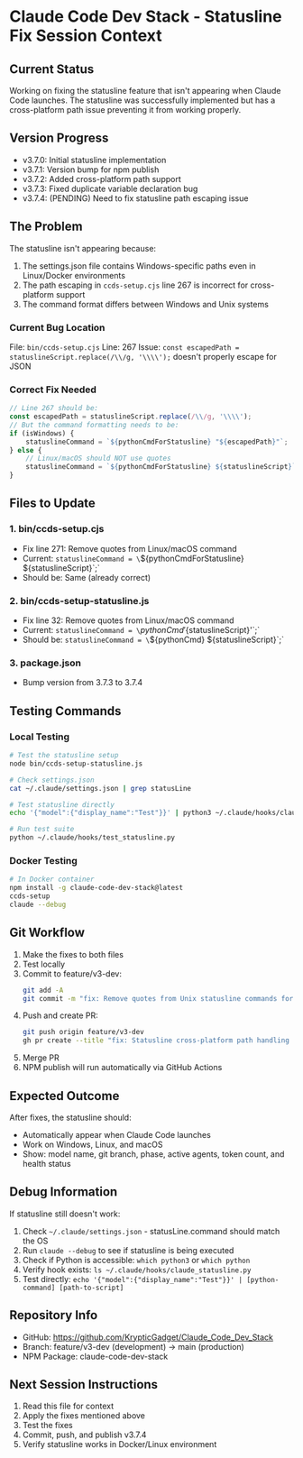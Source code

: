 # Claude Code Dev Stack - Statusline Fix Session Context

## Current Status
Working on fixing the statusline feature that isn't appearing when Claude Code launches. The statusline was successfully implemented but has a cross-platform path issue preventing it from working properly.

## Version Progress
- v3.7.0: Initial statusline implementation
- v3.7.1: Version bump for npm publish
- v3.7.2: Added cross-platform path support
- v3.7.3: Fixed duplicate variable declaration bug
- v3.7.4: (PENDING) Need to fix statusline path escaping issue

## The Problem
The statusline isn't appearing because:
1. The settings.json file contains Windows-specific paths even in Linux/Docker environments
2. The path escaping in `ccds-setup.cjs` line 267 is incorrect for cross-platform support
3. The command format differs between Windows and Unix systems

### Current Bug Location
File: `bin/ccds-setup.cjs`
Line: 267
Issue: `const escapedPath = statuslineScript.replace(/\\/g, '\\\\');` doesn't properly escape for JSON

### Correct Fix Needed
```javascript
// Line 267 should be:
const escapedPath = statuslineScript.replace(/\\/g, '\\\\');
// But the command formatting needs to be:
if (isWindows) {
    statuslineCommand = `${pythonCmdForStatusline} "${escapedPath}"`;
} else {
    // Linux/macOS should NOT use quotes
    statuslineCommand = `${pythonCmdForStatusline} ${statuslineScript}`;
}
```

## Files to Update

### 1. bin/ccds-setup.cjs
- Fix line 271: Remove quotes from Linux/macOS command
- Current: `statuslineCommand = \`${pythonCmdForStatusline} ${statuslineScript}\`;`
- Should be: Same (already correct)

### 2. bin/ccds-setup-statusline.js  
- Fix line 32: Remove quotes from Linux/macOS command
- Current: `statuslineCommand = \`${pythonCmd} '${statuslineScript}'\`;`
- Should be: `statuslineCommand = \`${pythonCmd} ${statuslineScript}\`;`

### 3. package.json
- Bump version from 3.7.3 to 3.7.4

## Testing Commands

### Local Testing
```bash
# Test the statusline setup
node bin/ccds-setup-statusline.js

# Check settings.json
cat ~/.claude/settings.json | grep statusLine

# Test statusline directly
echo '{"model":{"display_name":"Test"}}' | python3 ~/.claude/hooks/claude_statusline.py

# Run test suite
python ~/.claude/hooks/test_statusline.py
```

### Docker Testing
```bash
# In Docker container
npm install -g claude-code-dev-stack@latest
ccds-setup
claude --debug
```

## Git Workflow

1. Make the fixes to both files
2. Test locally
3. Commit to feature/v3-dev:
   ```bash
   git add -A
   git commit -m "fix: Remove quotes from Unix statusline commands for proper execution"
   ```
4. Push and create PR:
   ```bash
   git push origin feature/v3-dev
   gh pr create --title "fix: Statusline cross-platform path handling v3.7.4" --body "Fixes statusline not appearing on Unix systems"
   ```
5. Merge PR
6. NPM publish will run automatically via GitHub Actions

## Expected Outcome
After fixes, the statusline should:
- Automatically appear when Claude Code launches
- Work on Windows, Linux, and macOS
- Show: model name, git branch, phase, active agents, token count, and health status

## Debug Information
If statusline still doesn't work:
1. Check `~/.claude/settings.json` - statusLine.command should match the OS
2. Run `claude --debug` to see if statusline is being executed
3. Check if Python is accessible: `which python3` or `which python`
4. Verify hook exists: `ls ~/.claude/hooks/claude_statusline.py`
5. Test directly: `echo '{"model":{"display_name":"Test"}}' | [python-command] [path-to-script]`

## Repository Info
- GitHub: https://github.com/KrypticGadget/Claude_Code_Dev_Stack
- Branch: feature/v3-dev (development) → main (production)
- NPM Package: claude-code-dev-stack

## Next Session Instructions
1. Read this file for context
2. Apply the fixes mentioned above
3. Test the fixes
4. Commit, push, and publish v3.7.4
5. Verify statusline works in Docker/Linux environment